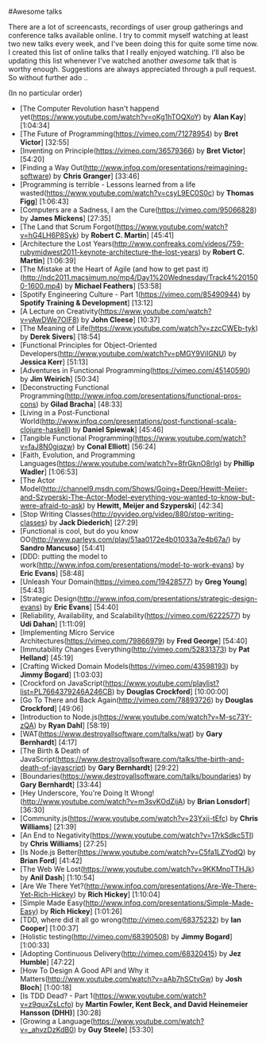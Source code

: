 #Awesome talks

There are a lot of screencasts, recordings of user group gatherings and conference talks available online. I try to commit myself watching at least two new talks every week, and I've been doing this for quite some time now. I created this list of online talks that I really enjoyed watching. I'll also be updating this list whenever I've watched another *awesome* talk that is worthy enough. Suggestions are always appreciated through a pull request. So without further ado ..

(In no particular order)

* [The Computer Revolution hasn't happend yet(https://www.youtube.com/watch?v=oKg1hTOQXoY) by **Alan Kay**] [1:04:34]
* [The Future of Programming(https://vimeo.com/71278954) by **Bret Victor**] [32:55]
* [Inventing on Principle(https://vimeo.com/36579366) by **Bret Victor**] [54:20]
* [Finding a Way Out(http://www.infoq.com/presentations/reimagining-software) by **Chris Granger**] [33:46]
* [Programming is terrible - Lessons learned from a life wasted(https://www.youtube.com/watch?v=csyL9EC0S0c) by **Thomas Figg**] [1:06:43]
* [Computers are a Sadness, I am the Cure(https://vimeo.com/95066828) by **James Mickens**] [27:35]
* [The Land that Scrum Forgot(https://www.youtube.com/watch?v=hG4LH6P8Syk) by **Robert C. Martin**] [45:41]
* [Architecture the Lost Years(http://www.confreaks.com/videos/759-rubymidwest2011-keynote-architecture-the-lost-years) by **Robert C. Martin**] [1:06:39]
* [The Mistake at the Heart of Agile (and how to get past it)(http://ndc2011.macsimum.no/mp4/Day1%20Wednesday/Track4%201500-1600.mp4) by **Michael Feathers**] [53:58]
* [Spotify Engineering Culture - Part 1(https://vimeo.com/85490944) by **Spotify Training & Development**] [13:12]
* [A Lecture on Creativity(https://www.youtube.com/watch?v=yAwDWe7OIF8) by **John Cleese**] [10:37]
* [The Meaning of Life(https://www.youtube.com/watch?v=zzcCWEb-tyk) by **Derek Sivers**] [18:54]
* [Functional Principles for Object-Oriented Developers(http://www.youtube.com/watch?v=pMGY9ViIGNU) by **Jessica Kerr**] [51:13]
* [Adventures in Functional Programming(https://vimeo.com/45140590) by **Jim Weirich**] [50:34]
* [Deconstructing Functional Programming(http://www.infoq.com/presentations/functional-pros-cons) by **Gilad Bracha**] [48:33]
* [Living in a Post-Functional World(http://www.infoq.com/presentations/post-functional-scala-clojure-haskell) by **Daniel Spiewak**] [45:46]
* [Tangible Functional Programming(https://www.youtube.com/watch?v=faJ8N0giqzw) by **Conal Elliott**] [56:24]
* [Faith, Evolution, and Programming Languages(https://www.youtube.com/watch?v=8frGknO8rIg) by **Phillip Wadler**] [1:06:53]
* [The Actor Model(http://channel9.msdn.com/Shows/Going+Deep/Hewitt-Meijer-and-Szyperski-The-Actor-Model-everything-you-wanted-to-know-but-were-afraid-to-ask) by **Hewitt, Meijer and Szyperski**] [42:34]
* [Stop Writing Classes(http://pyvideo.org/video/880/stop-writing-classes) by **Jack Diederich**] [27:29]
* [Functional is cool, but do you know OO(http://www.parleys.com/play/51aa0172e4b01033a7e4b67a/) by **Sandro Mancuso**] [54:41]
* [DDD: putting the model to work(http://www.infoq.com/presentations/model-to-work-evans) by **Eric Evans**] [58:48]
* [Unleash Your Domain(https://vimeo.com/19428577) by **Greg Young**] [54:43]
* [Strategic Design(http://www.infoq.com/presentations/strategic-design-evans) by **Eric Evans**] [54:40]
* [Reliability, Availability, and Scalability(https://vimeo.com/6222577) by **Udi Dahan**] [1:11:09]
* [Implementing Micro Service Architectures(https://vimeo.com/79866979) by **Fred George**] [54:40]
* [Immutability Changes Everything(http://vimeo.com/52831373) by **Pat Helland**] [45:19]
* [Crafting Wicked Domain Models(https://vimeo.com/43598193) by **Jimmy Bogard**] [1:03:03]
* [Crockford on JavaScript(https://www.youtube.com/playlist?list=PL7664379246A246CB) by **Douglas Crockford**] [10:00:00]
* [Go To There and Back Again(http://vimeo.com/78893726) by **Douglas Crockford**] [49:06]
* [Introduction to Node.js(https://www.youtube.com/watch?v=M-sc73Y-zQA) by **Ryan Dahl**] [58:19]
* [WAT(https://www.destroyallsoftware.com/talks/wat) by **Gary Bernhardt**] [4:17]
* [The Birth & Death of JavaScript(https://www.destroyallsoftware.com/talks/the-birth-and-death-of-javascript) by **Gary Bernhardt**] [29:22]
* [Boundaries(https://www.destroyallsoftware.com/talks/boundaries) by **Gary Bernhardt**] [33:44]
* [Hey Underscore, You're Doing It Wrong!(http://www.youtube.com/watch?v=m3svKOdZijA) by **Brian Lonsdorf**] [36:30]
* [Community.js(https://www.youtube.com/watch?v=23Yxji-tEfc) by **Chris Williams**] [21:39]
* [An End to Negativity(https://www.youtube.com/watch?v=17rkSdkc5TI) by **Chris Williams**] [27:25]
* [Is Node.js Better(https://www.youtube.com/watch?v=C5fa1LZYodQ) by **Brian Ford**] [41:42]
* [The Web We Lost(https://www.youtube.com/watch?v=9KKMnoTTHJk) by **Anil Dash**] [1:10:54]
* [Are We There Yet?(http://www.infoq.com/presentations/Are-We-There-Yet-Rich-Hickey) by **Rich Hickey**] [1:10:04]
* [Simple Made Easy(http://www.infoq.com/presentations/Simple-Made-Easy) by **Rich Hickey**] [1:01:26]
* [TDD, where did it all go wrong(http://vimeo.com/68375232) by **Ian Cooper**] [1:00:37]
* [Holistic testing(http://vimeo.com/68390508) by **Jimmy Bogard**] [1:00:33]
* [Adopting Continuous Delivery(http://vimeo.com/68320415) by **Jez Humble**] [47:22]
* [How To Design A Good API and Why it Matters(http://www.youtube.com/watch?v=aAb7hSCtvGw) by **Josh Bloch**] [1:00:18]
* [Is TDD Dead? - Part 1(https://www.youtube.com/watch?v=z9quxZsLcfo) by **Martin Fowler, Kent Beck, and David Heinemeier Hansson (DHH)**] [30:28]
* [Growing a Language(https://www.youtube.com/watch?v=_ahvzDzKdB0) by **Guy Steele**] [53:30]

